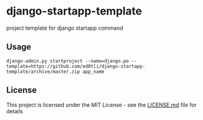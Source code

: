 # django-startapp-template

project template for django startapp command

## Usage

```
django-admin.py startproject --name=django.po --template=https://github.com/ed0tli/django-startapp-template/archive/master.zip app_name
```

## License

This project is licensed under the MIT License - see the [LICENSE.md](LICENSE.md) file for details
